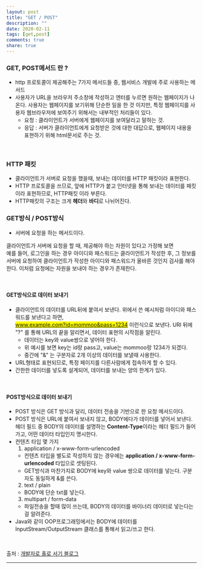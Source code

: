 ```yaml
---
layout: post
title: "GET / POST"
description: ""
date: 2020-02-11
tags: [get,post]
comments: true
share: true
---
```


### GET, POST메서드 란 ?

* http 프로토콜이 제공해주는 7가지 메서드들 중, 웹서비스 개발에 주로 사용하는 메서드
* 사용자가 URL을 브라우저 주소창에 작성하고 엔터를 누르면 원하는 웹페이지가 나온다. 사용자는 웹페이지를 보기위해 단순한 일을 한 것 이지만, 특정 웹페이지를 사용자 웹브라우저에 보여주기 위해서는 내부적인 처리들이 있다.
    * 요청 : 클라이언트가 서버에게 웹페이지를 보여달라고 말하는 것.
    * 응답 : 서버가 클라이언트에게 요청받은 것에 대한 대답으로, 웹페이지 내용을 표현하기 위해 html문서로 주는 것.

<br>

### HTTP 패킷

* 클라이언트가 서버로 요청을 했을때, 보내는 데이터를 HTTP 패킷이라 표현한다.
* HTTP 프로토콜을 쓰므로, 앞에 HTTP가 붙고 인터넷을 통해 보내는 데이터를 패킷이라 표현하므로, HTTP패킷 이라 부른다.
* HTTP패킷의 구조는 크게 **헤더**와 **바디**로 나뉘어진다.


### GET방식 / POST방식

* 서버에 요청을 하는 메서드이다.

클라이언트가 서버에 요청을 할 때, 제공해야 하는 자원이 있다고 가정해 보면<br>
예를 들어, 로그인을 하는 경우 아이디와 패스워드는 클라이언트가 작성한 후, 그 정보를 서버에 요청하여 클라이언트가 작성한 아이디와 패스워드가 올바른 것인지 검사를 해야한다. 이처럼 요청에는 자원을 보내야 하는 경우가 존재한다.

<br>

#### GET방식으로 데이터 보내기

* 클라이언트의 데이터를 URL뒤에 붙여서 보낸다. 위에서 쓴 예시처럼 아이디와 패스워드를 보낸다고 하면, <br>
<mark>www.example.com?id=mommoo&pass=1234</mark> 이런식으로 보낸다. URl 뒤에 "?" 를 통해 URL의 끝을 알리면서, 데이터 표현의 시작점을 알린다. 
  * 데이터는 key와 value쌍으로 넣어야 한다.
  * 위 예시를 보면 key는 id랑 pass고, value는 mommoo랑 1234가 되겠다.
  * 중간에 "&" 는 구분자로 2개 이상의 데이터를 보낼때 사용한다.
* URL형태로 표현되므로, 특정 페이지를 다른사람에게 접속하게 할 수 있다.
* 간한한 데이터를 넣도록 설계되어, 데이터를 보내는 양의 한계가 있다.

<br>

#### POST방식으로 데이터 보내기

* POST 방식은 GET 방식과 달리, 데이터 전송을 기반으로 한 요청 메서드이다.
* POST 방식은 URL에 붙여서 보내지 않고, BODY에다가 데이터를 넣어서 보낸다.
  헤더 필드 중 BODY의 데이터를 설명하는 **Content-Type**이라는 헤더 필드가 들어가고, 어떤 데이터 타입인지 명시한다.
* 컨텐츠 타입 몇 가지
  1. application / x-www-form-urlencoded
    * 컨텐츠 타입을 별도로 작성하지 않는 경우에는 **application / x-www-form-urlencoded** 타입으로 셋팅된다.
    * GET방식과 마찬가지로 BODY에 key와 value 쌍으로 데이터를 넣는다. 구분자도 동일하게 &를 쓴다.
  2. text / plain
    * BODY에 단순 txt를 넣는다.
  3. multipart / form-data 
    * 파일전송을 할때 많이 쓰는데, BODY의 데이터를 바이너리 데이터로 넣는다는걸 알려준다.
* Java와 같이 OOP프로그래밍에서는 BODY에 데이터를 InputStream/OutputStream 클래스를 통해서 읽고/쓰고 한다.



<br>

<p class="reference-txt">출처 : 
    <a href="https://mommoo.tistory.com/60" target="_blankd">개발자로 홀로 서기 블로그</a>
</p>

--- 
